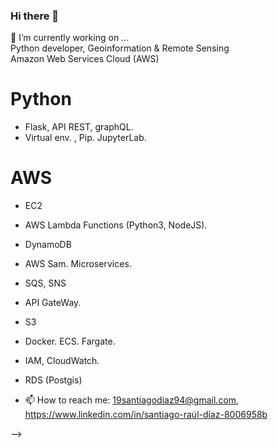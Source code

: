 ### Hi there 👋
🔭 I’m currently working on ... <br>
Python developer, Geoinformation & Remote Sensing <br>
Amazon Web Services Cloud (AWS)

# Python
- Flask, API REST, graphQL.
- Virtual env. , Pip. JupyterLab.

# AWS
- EC2
- AWS Lambda Functions (Python3, NodeJS).
- DynamoDB
- AWS Sam. Microservices. 
- SQS, SNS
- API GateWay.
- S3
- Docker. ECS. Fargate.
- IAM, CloudWatch.
- RDS (Postgis)



- 📫 How to reach me: 19santiagodiaz94@gmail.com, https://www.linkedin.com/in/santiago-raúl-díaz-8006958b

-->
